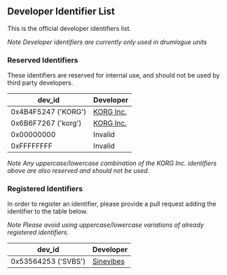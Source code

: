 ## Developer Identifier List

 This is the official developer identifiers list.
 
 *Note Developer identifiers are currently only used in drumlogue units*
 
### Reserved Identifiers

 These identifiers are reserved for internal use, and should not be used by third party developers.

 | dev_id | Developer | 
 | ---  | --- | 
 | 0x4B4F5247 ('KORG') | [KORG Inc.](https://korg.com) |
 | 0x6B6F7267 ('korg') | [KORG Inc.](https://korg.com) |
 | 0x00000000          | Invalid |
 | 0xFFFFFFFF          | Invalid |

 *Note Any uppercase/lowercase combination of the KORG Inc. identifiers above are also reserved and should not be used.*
 
### Registered Identifiers

 In order to register an identifier, please provide a pull request adding the identifier to the table below.
 
 *Note Please avoid using uppercase/lowercase variations of already registered identifiers.*

 | dev_id | Developer | 
 | --- | --- | 
 | 0x53564253 ('SVBS') | [Sinevibes](https://sinevib.es) |

